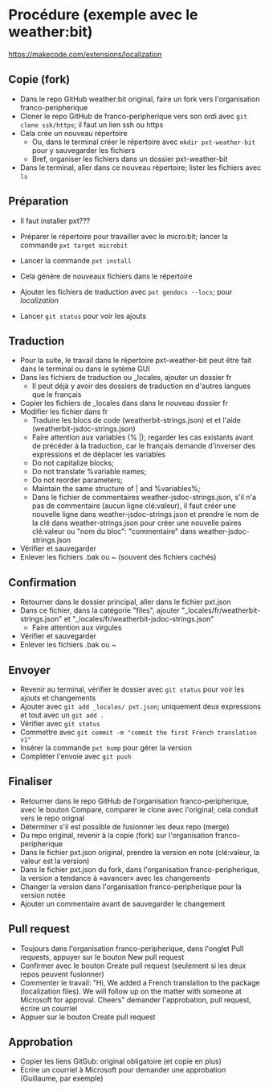 # Procédure (exemple avec le weather:bit)

https://makecode.com/extensions/localization

## Copie (fork)

- Dans le repo GitHub weather:bit original, faire un fork vers l'organisation franco-peripherique
- Cloner le repo GitHub de franco-peripherique vers son ordi avec `git clone ssh/https`; il faut un lien ssh ou https
- Cela crée un nouveau répertoire
    - Ou, dans le terminal créer le répertoire avec `mkdir pxt-weather-bit` pour y sauvegarder les fichiers
    - Bref, organiser les fichiers dans un dossier pxt-weather-bit
- Dans le terminal, aller dans ce nouveau répertoire; lister les fichiers avec `ls`

## Préparation

- Il faut installer pxt???

- Préparer le répertoire pour travailler avec le micro:bit; lancer la commande `pxt target microbit`
- Lancer la commande `pxt install`
- Cela génère de nouveaux fichiers dans le répertoire
- Ajouter les fichiers de traduction avec `pxt gendocs --locs`; pour *localization*
- Lancer `git status` pour voir les ajouts

## Traduction

- Pour la suite, le travail dans le répertoire pxt-weather-bit peut être fait dans le terminal ou dans le sytème GUI
- Dans les fichiers de traduction ou _locales, ajouter un dossier fr
    - Il peut déjà y avoir des dossiers de traduction en d'autres langues que le français
- Copier les fichiers de _locales dans dans le nouveau dossier fr
- Modifier les fichier dans fr
    - Traduire les blocs de code (weatherbit-strings.json) et et l'aide (weatherbit-jsdoc-strings.json)
    - Faire attention aux variables (% |); regarder les cas existants avant de précéder à la traduction, car le français demande d'inverser des expressions et de déplacer les variables
    - Do not capitalize blocks;
    - Do not translate %variable names;
    - Do not reorder parameters;
    - Maintain the same structure of | and %variables%;
    - Dans le fichier de commentaires weather-jsdoc-strings.json, s'il n'a pas de commentaire (aucun ligne clé:valeur), il faut créer une nouvelle ligne dans weather-jsdoc-strings.json et prendre le nom de la clé dans weather-strings.json pour créer une nouvelle paires clé:valeur ou "nom du bloc": "commentaire" dans weather-jsdoc-strings.json
- Vérifier et sauvegarder
- Enlever les fichiers .bak ou ~ (souvent des fichiers cachés)

## Confirmation

- Retourner dans le dossier principal, aller dans le fichier pxt.json
- Dans ce fichier, dans la catégorie "files", ajouter "_locales/fr/weatherbit-strings.json" et "_locales/fr/weatherbit-jsdoc-strings.json"
    - Faire attention aux virgules
- Vérifier et sauvegarder
- Enlever les fichiers .bak ou ~

## Envoyer

- Revenir au terminal, vérifier le dossier avec `git status` pour voir les ajouts et changements
- Ajouter avec `git add _locales/ pxt.json`; uniquement deux expressions et tout avec un `git add .`
- Vérifier avec `git status`
- Commettre avec `git commit -m "commit the first French translation v1"`
- Insérer la commande `pxt bump` pour gérer la version
- Compléter l'envoie avec `git push`

## Finaliser

- Retourner dans le repo GitHub de l'organisation franco-peripherique, avec le bouton Compare, comparer le clone avec l'original; cela conduit vers le repo orignal
- Déterminer s'il est possible de fusionner les deux repo (merge)
- Du repo original, revenir à la copie (fork) sur l'organisation franco-peripherique
- Dans le fichier pxt.json original, prendre la version en note (clé:valeur, la valeur est la version)
- Dans le fichier pxt.json du fork, dans l'organisation franco-peripherique, la version a tendance à «avancer» avec les changements
- Changer la version dans l'organisation franco-peripherique pour la version notée
- Ajouter un commentaire avant de sauvegarder le changement

## Pull request

- Toujours dans l'organisation franco-peripherique, dans l'onglet Pull requests, appuyer sur le bouton New pull request
- Confirmer avec le bouton Create pull request (seulement si les deux repos peuvent fusionner)
- Commenter le travail: "Hi, We added a French translation to the package (localization files). We will follow up on the matter with someone at Microsoft for approval. Cheers"
demander l'approbation, pull request, écrire un courriel
- Appuer sur le bouton Create pull request

## Approbation

- Copier les liens GitGub: original obligatoire (et copie en plus)
- Écrire un courriel à Microsoft pour demander une approbation (Guillaume, par exemple)
